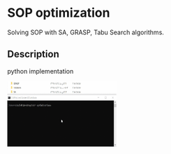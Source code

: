 # SOP optimization

Solving SOP with SA, GRASP, Tabu Search algorithms.

## Description
python implementation

<img src="https://github.com/salehafzoon/SOP-optimization/blob/master/photos/sample%20runing.gif" width="250" height="150"/>
